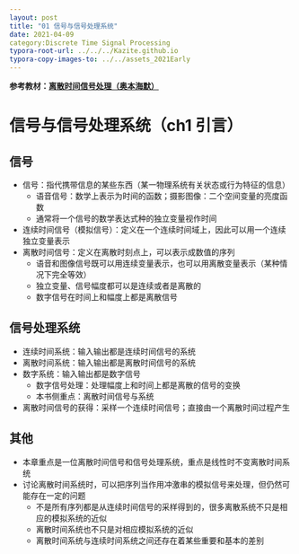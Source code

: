 ```yaml
---
layout: post
title: "01 信号与信号处理系统"
date: 2021-04-09
category:Discrete Time Signal Processing
typora-root-url: ../../../Kazite.github.io
typora-copy-images-to: ../../assets_2021Early
---
```


**参考教材：[离散时间信号处理（奥本海默）](https://baike.baidu.com/item/离散时间信号处理（第三版）/20378714?fr=aladdin)**

# 信号与信号处理系统（ch1 引言）

## 信号

* 信号：指代携带信息的某些东西（某一物理系统有关状态或行为特征的信息）
  * 语音信号：数学上表示为时间的函数；摄影图像：二个空间变量的亮度函数
  * 通常将一个信号的数学表达式种的独立变量视作时间
* 连续时间信号（模拟信号）：定义在一个连续时间域上，因此可以用一个连续独立变量表示
* 离散时间信号：定义在离散时刻点上，可以表示成数值的序列
  * 语音和图像信号既可以用连续变量表示，也可以用离散变量表示（某种情况下完全等效）
  * 独立变量、信号幅度都可以是连续或者是离散的
  * 数字信号在时间上和幅度上都是离散信号

## 信号处理系统

* 连续时间系统：输入输出都是连续时间信号的系统
* 离散时间系统：输入输出都是离散时间信号的系统
* 数字系统：输入输出都是数字信号
  * 数字信号处理：处理幅度上和时间上都是离散的信号的变换
  * 本书侧重点：离散时间信号与系统
* 离散时间信号的获得：采样一个连续时间信号；直接由一个离散时间过程产生

## 其他

* 本章重点是一位离散时间信号和信号处理系统，重点是线性时不变离散时间系统
* 讨论离散时间系统时，可以把序列当作用冲激串的模拟信号来处理，但仍然可能存在一定的问题
  * 不是所有序列都是从连续时间信号的采样得到的，很多离散系统不只是相应的模拟系统的近似
  * 离散时间系统也不只是对相应模拟系统的近似
  * 离散时间系统与连续时间系统之间还存在着某些重要和基本的差别